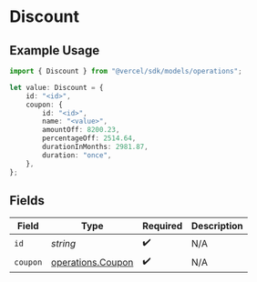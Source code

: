 # Discount

## Example Usage

```typescript
import { Discount } from "@vercel/sdk/models/operations";

let value: Discount = {
    id: "<id>",
    coupon: {
        id: "<id>",
        name: "<value>",
        amountOff: 8200.23,
        percentageOff: 2514.64,
        durationInMonths: 2981.87,
        duration: "once",
    },
};
```

## Fields

| Field                                                  | Type                                                   | Required                                               | Description                                            |
| ------------------------------------------------------ | ------------------------------------------------------ | ------------------------------------------------------ | ------------------------------------------------------ |
| `id`                                                   | *string*                                               | :heavy_check_mark:                                     | N/A                                                    |
| `coupon`                                               | [operations.Coupon](../../models/operations/coupon.md) | :heavy_check_mark:                                     | N/A                                                    |